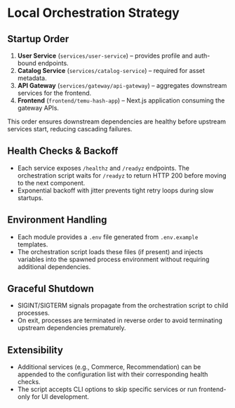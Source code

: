 # Local Orchestration Strategy

## Startup Order
1. **User Service** (`services/user-service`) – provides profile and auth-bound endpoints.
2. **Catalog Service** (`services/catalog-service`) – required for asset metadata.
3. **API Gateway** (`services/gateway/api-gateway`) – aggregates downstream services for the frontend.
4. **Frontend** (`frontend/temu-hash-app`) – Next.js application consuming the gateway APIs.

This order ensures downstream dependencies are healthy before upstream services start, reducing cascading failures.

## Health Checks & Backoff
- Each service exposes `/healthz` and `/readyz` endpoints. The orchestration script waits for `/readyz` to return HTTP 200 before moving to the next component.
- Exponential backoff with jitter prevents tight retry loops during slow startups.

## Environment Handling
- Each module provides a `.env` file generated from `.env.example` templates.
- The orchestration script loads these files (if present) and injects variables into the spawned process environment without requiring additional dependencies.

## Graceful Shutdown
- SIGINT/SIGTERM signals propagate from the orchestration script to child processes.
- On exit, processes are terminated in reverse order to avoid terminating upstream dependencies prematurely.

## Extensibility
- Additional services (e.g., Commerce, Recommendation) can be appended to the configuration list with their corresponding health checks.
- The script accepts CLI options to skip specific services or run frontend-only for UI development.
